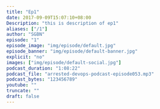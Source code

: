 ```yaml
---
title: "Ep1"
date: 2017-09-09T15:07:10+08:00
Description: "this is description of ep1"
aliases: ["/1"]
author: "SGBN"
episode: "1"
episode_image: "img/episode/default.jpg"
episode_banner: "img/episode/default-banner.jpg"
explicit: "no"
images: ["img/episode/default-social.jpg"]
podcast_duration: "1:08:22"
podcast_file: "arrested-devops-podcast-episode053.mp3"
podcast_bytes: "123456789"
youtube: ""
truncate: ""
draft: false
---
```


